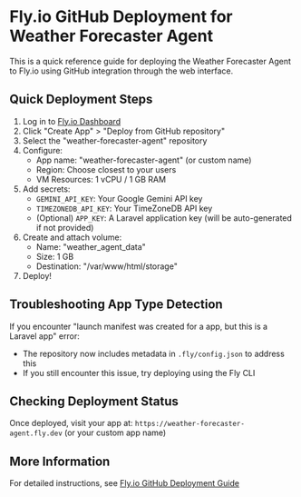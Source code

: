 # Fly.io GitHub Deployment for Weather Forecaster Agent

This is a quick reference guide for deploying the Weather Forecaster Agent to Fly.io using GitHub integration through the web interface.

## Quick Deployment Steps

1. Log in to [Fly.io Dashboard](https://fly.io/dashboard)
2. Click "Create App" > "Deploy from GitHub repository"
3. Select the "weather-forecaster-agent" repository
4. Configure:
   - App name: "weather-forecaster-agent" (or custom name)
   - Region: Choose closest to your users
   - VM Resources: 1 vCPU / 1 GB RAM
5. Add secrets:
   - `GEMINI_API_KEY`: Your Google Gemini API key
   - `TIMEZONEDB_API_KEY`: Your TimeZoneDB API key
   - (Optional) `APP_KEY`: A Laravel application key (will be auto-generated if not provided)
6. Create and attach volume:
   - Name: "weather_agent_data"
   - Size: 1 GB
   - Destination: "/var/www/html/storage"
7. Deploy!

## Troubleshooting App Type Detection

If you encounter "launch manifest was created for a app, but this is a Laravel app" error:
- The repository now includes metadata in `.fly/config.json` to address this
- If you still encounter this issue, try deploying using the Fly CLI

## Checking Deployment Status

Once deployed, visit your app at:
`https://weather-forecaster-agent.fly.dev` (or your custom app name)

## More Information

For detailed instructions, see [Fly.io GitHub Deployment Guide](docs/fly-io-github-deployment.md)
